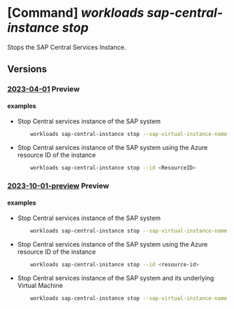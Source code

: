 # [Command] _workloads sap-central-instance stop_

Stops the SAP Central Services Instance.

## Versions

### [2023-04-01](/Resources/mgmt-plane/L3N1YnNjcmlwdGlvbnMve30vcmVzb3VyY2Vncm91cHMve30vcHJvdmlkZXJzL21pY3Jvc29mdC53b3JrbG9hZHMvc2FwdmlydHVhbGluc3RhbmNlcy97fS9jZW50cmFsaW5zdGFuY2VzL3t9L3N0b3A=/2023-04-01.xml) **Preview**

<!-- mgmt-plane /subscriptions/{}/resourcegroups/{}/providers/microsoft.workloads/sapvirtualinstances/{}/centralinstances/{}/stop 2023-04-01 -->

#### examples

- Stop Central services instance of the SAP system
    ```bash
        workloads sap-central-instance stop --sap-virtual-instance-name <VIS Name> -g <Resource-group-name> -n <ResourceName>
    ```

- Stop Central services instance of the SAP system using the Azure resource ID of the instance
    ```bash
        workloads sap-central-instance stop --id <ResourceID>
    ```

### [2023-10-01-preview](/Resources/mgmt-plane/L3N1YnNjcmlwdGlvbnMve30vcmVzb3VyY2Vncm91cHMve30vcHJvdmlkZXJzL21pY3Jvc29mdC53b3JrbG9hZHMvc2FwdmlydHVhbGluc3RhbmNlcy97fS9jZW50cmFsaW5zdGFuY2VzL3t9L3N0b3A=/2023-10-01-preview.xml) **Preview**

<!-- mgmt-plane /subscriptions/{}/resourcegroups/{}/providers/microsoft.workloads/sapvirtualinstances/{}/centralinstances/{}/stop 2023-10-01-preview -->

#### examples

- Stop Central services instance of the SAP system
    ```bash
        workloads sap-central-instance stop --sap-virtual-instance-name <vis-name> -g <resource-group-name> -n <cs-instance-name>
    ```

- Stop Central services instance of the SAP system using the Azure resource ID of the instance
    ```bash
        workloads sap-central-instance stop --id <resource-id>
    ```

- Stop Central services instance of the SAP system and its underlying Virtual Machine
    ```bash
        workloads sap-central-instance stop --sap-virtual-instance-name <vis-name> -g <resource-group-name> -n <cs-instance-name> --deallocate-vm
    ```
